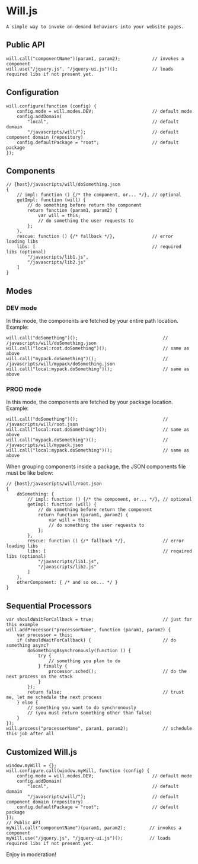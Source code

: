 # Will.js

    A simple way to invoke on-demand behaviors into your website pages.

## Public API

    will.call("componentName")(param1, param2);            // invokes a component
    will.use("/jquery.js", "/jquery-ui.js")();             // loads required libs if not present yet.

## Configuration

    will.configure(function (config) {
        config.mode = will.modes.DEV;                      // default mode
        config.addDomain(
            "local",                                       // default domain
            "/javascripts/will/");                         // default component domain (repository)
        config.defaultPackage = "root";                    // default package
    });

## Components

    // {host}/javascripts/will/doSomething.json
    {
        // impl: function () {/* the component, or... */}, // optional
        getImpl: function (will) {
            // do something before return the component
            return function (param1, param2) {
                var will = this;
                // do something the user requests to
            };
        },
        rescue: function () {/* fallback */},              // error loading libs
        libs: [                                            // required libs (optional)
            "/javascripts/lib1.js",
            "/javascripts/lib2.js"
        ]
    }

## Modes

### DEV mode

In this mode, the components are fetched by your entire path location. Example:

    will.call("doSomething")();                                // /javascripts/will/doSomething.json
    will.call("local:root.doSomething")();                     // same as above
    will.call("mypack.doSomething")();                         // /javascripts/will/mypack/doSomething.json
    will.call("local:mypack.doSomething")();                   // same as above

### PROD mode

In this mode, the components are fetched by your package location. Example:

    will.call("doSomething")();                                // /javascripts/will/root.json
    will.call("local:root.doSomething")();                     // same as above
    will.call("mypack.doSomething")();                         // /javascripts/will/mypack.json
    will.call("local:mypack.doSomething")();                   // same as above

When grouping components inside a package, the JSON components file must be like below:

    // {host}/javascripts/will/root.json
    {
        doSomething: {
            // impl: function () {/* the component, or... */}, // optional
            getImpl: function (will) {
                // do something before return the component
                return function (param1, param2) {
                    var will = this;
                    // do something the user requests to
                };
            },
            rescue: function () {/* fallback */},              // error loading libs
            libs: [                                            // required libs (optional)
                "/javascripts/lib1.js",
                "/javascripts/lib2.js"
            ]
        },
        otherComponent: { /* and so on... */ }
    }

## Sequential Processors

    var shouldWaitForCallback = true;                          // just for this example
    will.addProcessor("processorName", function (param1, param2) {
        var processor = this;
        if (shouldWaitForCallback) {                           // do something async?
            doSomethingAsynchronously(function () {
                try {
                    // something you plan to do
                } finally {
                    processor.sched();                         // do the next process on the stack
                }
            });
            return false;                                      // trust me, let me schedule the next process
        } else {
            // something you want to do synchronously
            // (you must return something other than false)
        }
    });
    will.process("processorName", param1, param2);             // schedule this job after all

## Customized Will.js

    window.myWill = {};
    will.configure.call(window.myWill, function (config) {
        config.mode = will.modes.DEV;                      // default mode
        config.addDomain(
            "local",                                       // default domain
            "/javascripts/will/");                         // default component domain (repository)
        config.defaultPackage = "root";                    // default package
    });
    // Public API
    myWill.call("componentName")(param1, param2);         // invokes a component
    myWill.use("/jquery.js", "/jquery-ui.js")();          // loads required libs if not present yet.

Enjoy in moderation!
